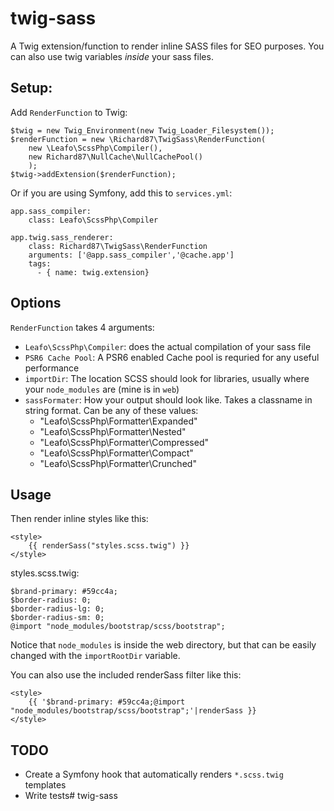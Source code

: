 # twig-sass
A Twig extension/function to render inline SASS files for SEO purposes. You can also use twig variables *inside* your sass files.

## Setup:

Add `RenderFunction` to Twig:

    $twig = new Twig_Environment(new Twig_Loader_Filesystem());
    $renderFunction = new \Richard87\TwigSass\RenderFunction(
        new \Leafo\ScssPhp\Compiler(),
        new Richard87\NullCache\NullCachePool()
        );
    $twig->addExtension($renderFunction);


Or if you are using Symfony, add this to `services.yml`:
    
    app.sass_compiler:
        class: Leafo\ScssPhp\Compiler

    app.twig.sass_renderer:
        class: Richard87\TwigSass\RenderFunction
        arguments: ['@app.sass_compiler','@cache.app']
        tags:
          - { name: twig.extension}
          
## Options

`RenderFunction` takes 4 arguments:
  - `Leafo\ScssPhp\Compiler`: does the actual compilation of your sass file
  - `PSR6 Cache Pool`: A PSR6 enabled Cache pool is requried for any useful performance
  - `importDir`: The location SCSS should look for libraries, usually where your `node_modules` are (mine is in `web`)
  - `sassFormater`: How your output should look like. Takes a classname in string format. Can be any of these values:
    - "Leafo\ScssPhp\Formatter\Expanded"
    - "Leafo\ScssPhp\Formatter\Nested"
    - "Leafo\ScssPhp\Formatter\Compressed"
    - "Leafo\ScssPhp\Formatter\Compact"
    - "Leafo\ScssPhp\Formatter\Crunched"
          
## Usage
          
Then render inline styles like this:

    <style>
        {{ renderSass("styles.scss.twig") }}
    </style>
    
styles.scss.twig:

    $brand-primary: #59cc4a;
    $border-radius: 0;
    $border-radius-lg: 0;
    $border-radius-sm: 0;
    @import "node_modules/bootstrap/scss/bootstrap";
    
Notice that `node_modules` is inside the web directory, but that can be easily changed with the `importRootDir` variable.

You can also use the included renderSass filter like this:

    <style>
        {{ '$brand-primary: #59cc4a;@import "node_modules/bootstrap/scss/bootstrap";'|renderSass }}
    </style>
    
## TODO

 - Create a Symfony hook that automatically renders `*.scss.twig` templates
 - Write tests# twig-sass
